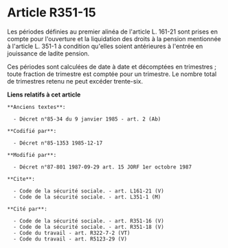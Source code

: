 # Article R351-15

Les périodes définies au premier alinéa de l'article L. 161-21 sont prises en compte pour l'ouverture et la liquidation des
droits à la pension mentionnée à l'article L. 351-1 à condition qu'elles soient antérieures à l'entrée en jouissance de
ladite pension.

Ces périodes sont calculées de date à date et décomptées en trimestres ; toute fraction de trimestre est comptée pour un
trimestre. Le nombre total de trimestres retenu ne peut excéder trente-six.

**Liens relatifs à cet article**

	**Anciens textes**:

	  - Décret n°85-34 du 9 janvier 1985 - art. 2 (Ab)

	**Codifié par**:

	  - Décret n°85-1353 1985-12-17

	**Modifié par**:

	  - Décret n°87-801 1987-09-29 art. 15 JORF 1er octobre 1987

	**Cite**:

	  - Code de la sécurité sociale. - art. L161-21 (V)
	  - Code de la sécurité sociale. - art. L351-1 (M)

	**Cité par**:

	  - Code de la sécurité sociale. - art. R351-16 (V)
	  - Code de la sécurité sociale. - art. R351-18 (V)
	  - Code du travail - art. R322-7-2 (VT)
	  - Code du travail - art. R5123-29 (V)
